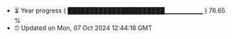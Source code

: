 - ⏳ Year progress { ██████████████████████▁▁▁▁▁▁▁▁ } 76.65 %
- ⏰ Updated on Mon, 07 Oct 2024 12:44:18 GMT


